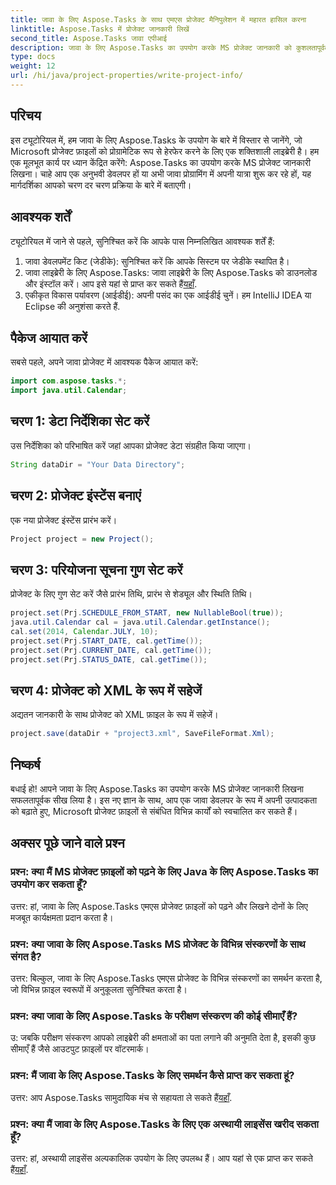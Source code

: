 ```yaml
---
title: जावा के लिए Aspose.Tasks के साथ एमएस प्रोजेक्ट मैनिपुलेशन में महारत हासिल करना
linktitle: Aspose.Tasks में प्रोजेक्ट जानकारी लिखें
second_title: Aspose.Tasks जावा एपीआई
description: जावा के लिए Aspose.Tasks का उपयोग करके MS प्रोजेक्ट जानकारी को कुशलतापूर्वक लिखना सीखें। जावा डेवलपर्स के लिए चरण-दर-चरण मार्गदर्शिका।
type: docs
weight: 12
url: /hi/java/project-properties/write-project-info/
---
```

## परिचय
इस ट्यूटोरियल में, हम जावा के लिए Aspose.Tasks के उपयोग के बारे में विस्तार से जानेंगे, जो Microsoft प्रोजेक्ट फ़ाइलों को प्रोग्रामेटिक रूप से हेरफेर करने के लिए एक शक्तिशाली लाइब्रेरी है। हम एक मूलभूत कार्य पर ध्यान केंद्रित करेंगे: Aspose.Tasks का उपयोग करके MS प्रोजेक्ट जानकारी लिखना। चाहे आप एक अनुभवी डेवलपर हों या अभी जावा प्रोग्रामिंग में अपनी यात्रा शुरू कर रहे हों, यह मार्गदर्शिका आपको चरण दर चरण प्रक्रिया के बारे में बताएगी।
## आवश्यक शर्तें
ट्यूटोरियल में जाने से पहले, सुनिश्चित करें कि आपके पास निम्नलिखित आवश्यक शर्तें हैं:
1. जावा डेवलपमेंट किट (जेडीके): सुनिश्चित करें कि आपके सिस्टम पर जेडीके स्थापित है।
2.  जावा लाइब्रेरी के लिए Aspose.Tasks: जावा लाइब्रेरी के लिए Aspose.Tasks को डाउनलोड और इंस्टॉल करें। आप इसे यहां से प्राप्त कर सकते हैं[यहाँ](https://releases.aspose.com/tasks/java/).
3. एकीकृत विकास पर्यावरण (आईडीई): अपनी पसंद का एक आईडीई चुनें। हम IntelliJ IDEA या Eclipse की अनुशंसा करते हैं.

## पैकेज आयात करें
सबसे पहले, अपने जावा प्रोजेक्ट में आवश्यक पैकेज आयात करें:
```java
import com.aspose.tasks.*;
import java.util.Calendar;
```

## चरण 1: डेटा निर्देशिका सेट करें
उस निर्देशिका को परिभाषित करें जहां आपका प्रोजेक्ट डेटा संग्रहीत किया जाएगा।
```java
String dataDir = "Your Data Directory";
```
## चरण 2: प्रोजेक्ट इंस्टेंस बनाएं
एक नया प्रोजेक्ट इंस्टेंस प्रारंभ करें।
```java
Project project = new Project();
```
## चरण 3: परियोजना सूचना गुण सेट करें
प्रोजेक्ट के लिए गुण सेट करें जैसे प्रारंभ तिथि, प्रारंभ से शेड्यूल और स्थिति तिथि।
```java
project.set(Prj.SCHEDULE_FROM_START, new NullableBool(true));
java.util.Calendar cal = java.util.Calendar.getInstance();
cal.set(2014, Calendar.JULY, 10);
project.set(Prj.START_DATE, cal.getTime());
project.set(Prj.CURRENT_DATE, cal.getTime());
project.set(Prj.STATUS_DATE, cal.getTime());
```
## चरण 4: प्रोजेक्ट को XML के रूप में सहेजें
अद्यतन जानकारी के साथ प्रोजेक्ट को XML फ़ाइल के रूप में सहेजें।
```java
project.save(dataDir + "project3.xml", SaveFileFormat.Xml);
```

## निष्कर्ष
बधाई हो! आपने जावा के लिए Aspose.Tasks का उपयोग करके MS प्रोजेक्ट जानकारी लिखना सफलतापूर्वक सीख लिया है। इस नए ज्ञान के साथ, आप एक जावा डेवलपर के रूप में अपनी उत्पादकता को बढ़ाते हुए, Microsoft प्रोजेक्ट फ़ाइलों से संबंधित विभिन्न कार्यों को स्वचालित कर सकते हैं।
## अक्सर पूछे जाने वाले प्रश्न
### प्रश्न: क्या मैं MS प्रोजेक्ट फ़ाइलों को पढ़ने के लिए Java के लिए Aspose.Tasks का उपयोग कर सकता हूँ?
उत्तर: हां, जावा के लिए Aspose.Tasks एमएस प्रोजेक्ट फ़ाइलों को पढ़ने और लिखने दोनों के लिए मजबूत कार्यक्षमता प्रदान करता है।
### प्रश्न: क्या जावा के लिए Aspose.Tasks MS प्रोजेक्ट के विभिन्न संस्करणों के साथ संगत है?
उत्तर: बिल्कुल, जावा के लिए Aspose.Tasks एमएस प्रोजेक्ट के विभिन्न संस्करणों का समर्थन करता है, जो विभिन्न फ़ाइल स्वरूपों में अनुकूलता सुनिश्चित करता है।
### प्रश्न: क्या जावा के लिए Aspose.Tasks के परीक्षण संस्करण की कोई सीमाएँ हैं?
उ: जबकि परीक्षण संस्करण आपको लाइब्रेरी की क्षमताओं का पता लगाने की अनुमति देता है, इसकी कुछ सीमाएँ हैं जैसे आउटपुट फ़ाइलों पर वॉटरमार्क।
### प्रश्न: मैं जावा के लिए Aspose.Tasks के लिए समर्थन कैसे प्राप्त कर सकता हूं?
 उत्तर: आप Aspose.Tasks सामुदायिक मंच से सहायता ले सकते हैं[यहाँ](https://forum.aspose.com/c/tasks/15).
### प्रश्न: क्या मैं जावा के लिए Aspose.Tasks के लिए एक अस्थायी लाइसेंस खरीद सकता हूँ?
 उत्तर: हां, अस्थायी लाइसेंस अल्पकालिक उपयोग के लिए उपलब्ध हैं। आप यहां से एक प्राप्त कर सकते हैं[यहाँ](https://purchase.aspose.com/temporary-license/).